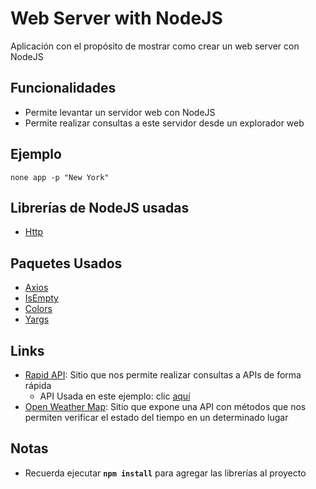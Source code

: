 # Web Server with NodeJS

Aplicación con el propósito de mostrar como crear un web server con NodeJS

## Funcionalidades

* Permite levantar un servidor web con NodeJS
* Permite realizar consultas a este servidor desde un explorador web

## Ejemplo

```
none app -p "New York"
```

## Librerías de NodeJS usadas

* [Http](http://bit.ly/2Nye462)

## Paquetes Usados

* [Axios](http://bit.ly/2JafYFD)
* [IsEmpty](http://bit.ly/2JmqOHt)
* [Colors](http://bit.ly/2LyTZJZ)
* [Yargs](http://bit.ly/2LBic2f)

## Links

* [Rapid API](http://bit.ly/2YvA8PE): Sitio que nos permite realizar consultas a APIs de forma rápida
  + API Usada en este ejemplo: clic [aquí](http://bit.ly/2XnxRtt)
* [Open Weather Map](http://bit.ly/2xw8UMI): Sitio que expone una API con métodos que nos permiten verificar el estado del tiempo en un determinado lugar

## Notas

* Recuerda ejecutar **`npm install`** para agregar las librerías al proyecto